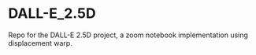 # DALL-E_2.5D
Repo for the DALL-E 2.5D project, a zoom notebook implementation using displacement warp.
